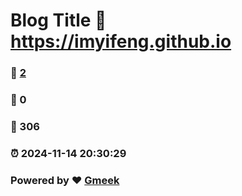 # Blog Title :link: https://imyifeng.github.io 
### :page_facing_up: [2](https://imyifeng.github.io/tag.html) 
### :speech_balloon: 0 
### :hibiscus: 306 
### :alarm_clock: 2024-11-14 20:30:29 
### Powered by :heart: [Gmeek](https://github.com/Meekdai/Gmeek)
